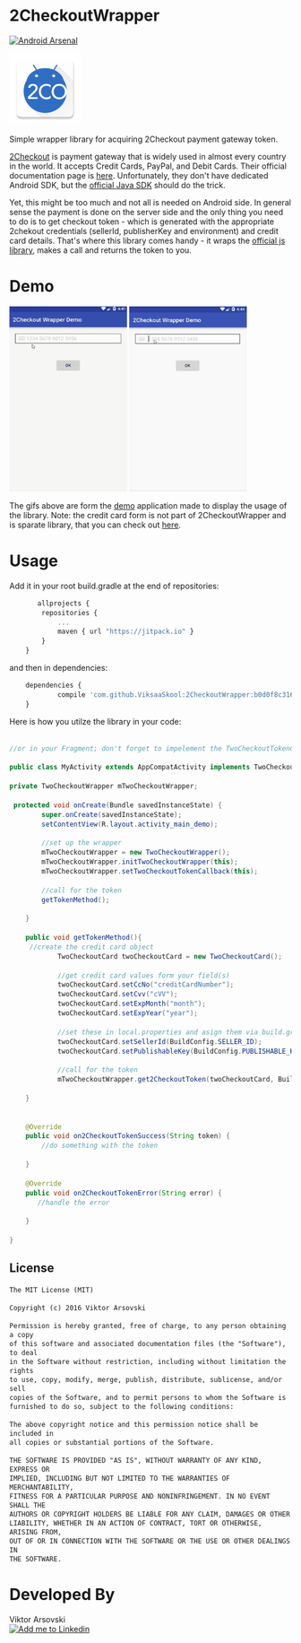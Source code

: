 # 2CheckoutWrapper

[![Android Arsenal](https://img.shields.io/badge/Android%20Arsenal-2CheckoutWrapper-green.svg?style=true)](https://android-arsenal.com/details/1/3938)

<img src="https://github.com/ViksaaSkool/2CheckoutWrapper/blob/master/art/main_logo.png" width="128" height="128"/>

Simple wrapper library for acquiring 2Checkout payment gateway token.

[2Checkout](https://www.2checkout.com/) is payment gateway that is widely used in almost every country in the world. It accepts Credit Cards, PayPal, and Debit Cards. Their official documentation page is [here](https://www.2checkout.com/documentation). 
Unfortunately, they don't have dedicated Android SDK, but the [official Java SDK](http://bit.ly/29DaaEm) should do the trick.

Yet, this might be too much and not all is needed on Android side. In general sense the payment is done on the server side and the only thing you need to do is to get checkout token - which is generated with the appropriate 2chekout credentials (sellerId, publisherKey and environment) and credit card details. That's where this library comes handy - it wraps the [official js library](http://bit.ly/29DbLKv), makes a call and returns the token to you.  

# Demo

<img src="https://github.com/ViksaaSkool/2CheckoutWrapper/blob/master/art/success.gif" width="210" height="330"/>
<img src="https://github.com/ViksaaSkool/2CheckoutWrapper/blob/master/art/failure.gif" width="210" height="330"/>

The gifs above are form the [demo](http://bit.ly/29D8z1i) application made to display the usage of the library. 
Note: the credit card form is not part of 2CheckoutWrapper and is sparate library, that you can check out [here](http://bit.ly/29D8YB8).



# Usage

Add it in your root build.gradle at the end of repositories:
```javascript
       allprojects {
		repositories {
			...
			maven { url "https://jitpack.io" }
		}
	}
```
and then in dependencies:
```javascript
	dependencies {
	        compile 'com.github.ViksaaSkool:2CheckoutWrapper:b0d0f8c316'
	}
```

Here is how you utilze the library in your code:

```java

//or in your Fragment; don't forget to impelement the TwoCheckoutTokenCallback

public class MyActivity extends AppCompatActivity implements TwoCheckoutTokenCallback{

private TwoCheckoutWrapper mTwoCheckoutWrapper;

 protected void onCreate(Bundle savedInstanceState) {
        super.onCreate(savedInstanceState);
        setContentView(R.layout.activity_main_demo);

        //set up the wrapper
        mTwoCheckoutWrapper = new TwoCheckoutWrapper();
        mTwoCheckoutWrapper.initTwoCheckoutWrapper(this);
        mTwoCheckoutWrapper.setTwoCheckoutTokenCallback(this);
        
        //call for the token 
        getTokenMethod();

    }
    
    public void getTokenMethod(){
     //create the credit card object
            TwoCheckoutCard twoCheckoutCard = new TwoCheckoutCard();
            
            //get credit card values form your field(s)
            twoCheckoutCard.setCcNo("creditCardNumber");
            twoCheckoutCard.setCvv("cVV");
            twoCheckoutCard.setExpMonth("month");
            twoCheckoutCard.setExpYear("year");
            
            //set these in local.properties and asign them via build.gradle
            twoCheckoutCard.setSellerId(BuildConfig.SELLER_ID);
            twoCheckoutCard.setPublishableKey(BuildConfig.PUBLISHABLE_KEY);

            //call for the token
            mTwoCheckoutWrapper.get2CheckoutToken(twoCheckoutCard, BuildConfig.ENVIRONMENT);
    
    }
    
    
    @Override
    public void on2CheckoutTokenSuccess(String token) {
        //do something with the token

    }

    @Override
    public void on2CheckoutTokenError(String error) {
       //handle the error

    }

}

```







License
--------

    The MIT License (MIT)

    Copyright (c) 2016 Viktor Arsovski
    
    Permission is hereby granted, free of charge, to any person obtaining a copy
    of this software and associated documentation files (the "Software"), to deal
    in the Software without restriction, including without limitation the rights
    to use, copy, modify, merge, publish, distribute, sublicense, and/or sell
    copies of the Software, and to permit persons to whom the Software is
    furnished to do so, subject to the following conditions:
    
    The above copyright notice and this permission notice shall be included in
    all copies or substantial portions of the Software.
    
    THE SOFTWARE IS PROVIDED "AS IS", WITHOUT WARRANTY OF ANY KIND, EXPRESS OR
    IMPLIED, INCLUDING BUT NOT LIMITED TO THE WARRANTIES OF MERCHANTABILITY,
    FITNESS FOR A PARTICULAR PURPOSE AND NONINFRINGEMENT. IN NO EVENT SHALL THE
    AUTHORS OR COPYRIGHT HOLDERS BE LIABLE FOR ANY CLAIM, DAMAGES OR OTHER
    LIABILITY, WHETHER IN AN ACTION OF CONTRACT, TORT OR OTHERWISE, ARISING FROM,
    OUT OF OR IN CONNECTION WITH THE SOFTWARE OR THE USE OR OTHER DEALINGS IN
    THE SOFTWARE.


# Developed By
Viktor Arsovski
</br>
<a href="https://mk.linkedin.com/in/varsovski">
  <img alt="Add me to Linkedin" src="http://is.gd/u42ILV" width="96" height="96"/>
</a>

